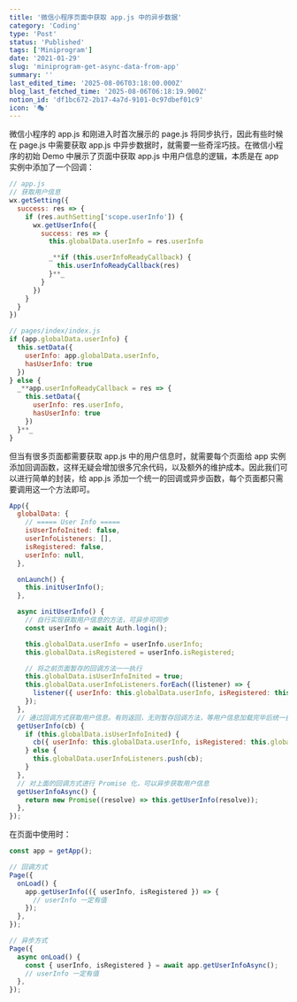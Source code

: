 ```yaml
---
title: '微信小程序页面中获取 app.js 中的异步数据'
category: 'Coding'
type: 'Post'
status: 'Published'
tags: ['Miniprogram']
date: '2021-01-29'
slug: 'miniprogram-get-async-data-from-app'
summary: ''
last_edited_time: '2025-08-06T03:18:00.000Z'
blog_last_fetched_time: '2025-08-06T06:18:19.900Z'
notion_id: 'df1bc672-2b17-4a7d-9101-0c97dbef01c9'
icon: '🎭'
---
```


微信小程序的 app.js 和刚进入时首次展示的 page.js 将同步执行，因此有些时候在 page.js 中需要获取 app.js 中异步数据时，就需要一些奇淫巧技。在微信小程序的初始 Demo 中展示了页面中获取 app.js 中用户信息的逻辑，本质是在 app 实例中添加了一个回调：

```javascript
// app.js
// 获取用户信息
wx.getSetting({
  success: res => {
    if (res.authSetting['scope.userInfo']) {
      wx.getUserInfo({
        success: res => {
          this.globalData.userInfo = res.userInfo

          _**if (this.userInfoReadyCallback) {
            this.userInfoReadyCallback(res)
          }**_
        }
      })
    }
  }
})

// pages/index/index.js
if (app.globalData.userInfo) {
  this.setData({
    userInfo: app.globalData.userInfo,
    hasUserInfo: true
  })
} else {
  _**app.userInfoReadyCallback = res => {
    this.setData({
      userInfo: res.userInfo,
      hasUserInfo: true
    })
  }**_
}
```

但当有很多页面都需要获取 app.js 中的用户信息时，就需要每个页面给 app 实例添加回调函数，这样无疑会增加很多冗余代码，以及额外的维护成本。因此我们可以进行简单的封装，给 app.js 添加一个统一的回调或异步函数，每个页面都只需要调用这一个方法即可。

```javascript
App({
  globalData: {
    // ===== User Info =====
    isUserInfoInited: false,
    userInfoListeners: [],
    isRegistered: false,
    userInfo: null,
  },

  onLaunch() {
    this.initUserInfo();
  },

  async initUserInfo() {
    // 自行实现获取用户信息的方法，可异步可同步
    const userInfo = await Auth.login();

    this.globalData.userInfo = userInfo.userInfo;
    this.globalData.isRegistered = userInfo.isRegistered;

    // 将之前页面暂存的回调方法一一执行
    this.globalData.isUserInfoInited = true;
    this.globalData.userInfoListeners.forEach((listener) => {
      listener({ userInfo: this.globalData.userInfo, isRegistered: this.globalData.isRegistered });
    });
  },
  // 通过回调方式获取用户信息。有则返回，无则暂存回调方法，等用户信息加载完毕后统一执行
  getUserInfo(cb) {
    if (this.globalData.isUserInfoInited) {
      cb({ userInfo: this.globalData.userInfo, isRegistered: this.globalData.isRegistered });
    } else {
      this.globalData.userInfoListeners.push(cb);
    }
  },
  // 对上面的回调方式进行 Promise 化，可以异步获取用户信息
  getUserInfoAsync() {
    return new Promise((resolve) => this.getUserInfo(resolve));
  },
});
```

在页面中使用时：

```javascript
const app = getApp();

// 回调方式
Page({
  onLoad() {
    app.getUserInfo(({ userInfo, isRegistered }) => {
      // userInfo 一定有值
    });
  },
});

// 异步方式
Page({
  async onLoad() {
    const { userInfo, isRegistered } = await app.getUserInfoAsync();
    // userInfo 一定有值
  },
});
```

